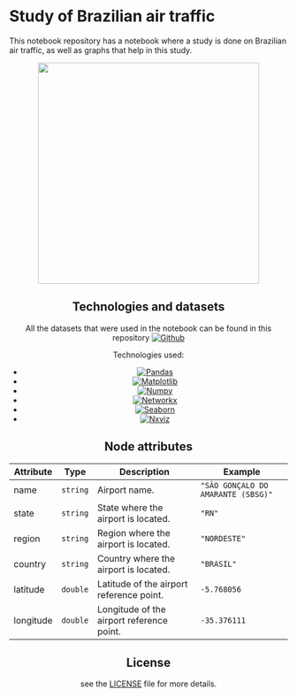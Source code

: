 # Study of Brazilian air traffic
This notebook repository has a notebook where a study is done on Brazilian air traffic, as well as graphs that help in this study.

<center><img width="400" src="https://drive.google.com/uc?export=view&id=1x7GLxmf4oCwOupFcjaD_7V850wbvYfNy"></center>
<center>
  
## Technologies and datasets
  All the datasets that were used in the notebook can be found in this repository [![Github](https://img.shields.io/badge/-Github-181717?style=flat&logo=Github&logoColor=white)](https://github.com/alvarofpp/dataset-flights-brazil)
  
  Technologies used:
  - [![Pandas](https://img.shields.io/badge/-Pandas-120754?style=platic&logo=Pandas)](https://pandas.pydata.org/)
  - [![Matplotlib](https://img.shields.io/badge/-Matplotlib-165a81?style=platic&logo=matplotlib)](https://matplotlib.org/)
  - [![Numpy](https://img.shields.io/badge/-Numpy-013342?style=platic&logo=numpy)](https://numpy.org/)
  - [![Networkx](https://img.shields.io/badge/-Networkx-2c7eb9?style=platic&logo=Networkx)](https://networkx.org/)
  - [![Seaborn](https://img.shields.io/badge/-Seaborn-444876?style=platic&logo=Seaborn)](https://seaborn.pydata.org/)
  - [![Nxviz](https://img.shields.io/badge/Nxviz-0.6.3-0073b7)](https://pypi.org/project/nxviz/)
  
  ## Node attributes
  | Attribute | Type | Description | Example |
| --- | --- | --- | --- |
| name | `string` | Airport name. | `"SÃO GONÇALO DO AMARANTE (SBSG)"` |
| state | `string` | State where the airport is located. | `"RN"` |
| region | `string` | Region where the airport is located. | `"NORDESTE"` |
| country | `string` | Country where the airport is located. | `"BRASIL"` |
| latitude | `double` | Latitude of the airport reference point. | `-5.768056` |
| longitude | `double` | Longitude of the airport reference point. | `-35.376111` |
  
## License
  see the [LICENSE](LICENSE) file for more details.
